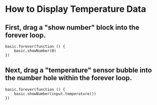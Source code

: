 # How to Display Temperature Data
## First, drag a "show number" block into the forever loop.
```blocks
basic.forever(function () {
    basic.showNumber(0)
})
```
## Next, drag a "temperature" sensor bubble into the number hole within the forever loop.
```blocks
basic.forever(function () {
    basic.showNumber(input.temperature())
})
```
